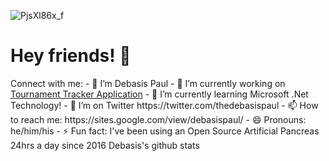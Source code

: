 ![PjsXl86x_f](https://user-images.githubusercontent.com/8848622/133393437-5b634d45-a202-4869-8860-63c004562b39.jpg)
<h1>Hey friends! 👋</h1> Connect with me:
- 🔭 I’m Debasis Paul
- 🔭 I’m currently working on <a href="https://github.com/DebasisPaul/TimCoreyTournamentTracker">Tournament Tracker Application</a>
- 🌱 I’m currently learning Microsoft .Net Technology!
- 🤔 I’m on Twitter https://twitter.com/thedebasispaul
- 📫 How to reach me: https://sites.google.com/view/debasispaul/
- 😄 Pronouns: he/him/his
- ⚡ Fun fact: I've been using an Open Source Artificial Pancreas 24hrs a day since 2016 Debasis's github stats
